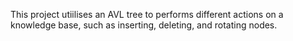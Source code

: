 This project utiilises an AVL tree to performs different actions on a knowledge base, such as inserting, deleting, and rotating nodes.

